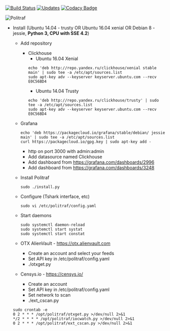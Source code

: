 [![Build Status](https://travis-ci.org/ainich/politraf.svg?branch=master)](https://travis-ci.org/ainich/politraf)
[![Updates](https://pyup.io/repos/github/ainich/politraf/shield.svg)](https://pyup.io/repos/github/ainich/politraf/)
[![Codacy Badge](https://api.codacy.com/project/badge/Grade/1f170d9dc59343daacae8bdb505468c2)](https://www.codacy.com/app/ainich/politraf?utm_source=github.com&amp;utm_medium=referral&amp;utm_content=ainich/politraf&amp;utm_campaign=Badge_Grade)


![Politraf](https://raw.githubusercontent.com/ainich/politraf/master/politraf.jpg)

* Install (Ubuntu 14.04 - trusty OR Ubuntu 16.04  xenial OR Debian 8 - jessie, **Python 3, CPU with SSE 4.2**)

    * Add repository

      * Clickhouse
          * Ubuntu 16.04 Xenial
          ```
          echo 'deb http://repo.yandex.ru/clickhouse/xenial stable main' | sudo tee -a /etc/apt/sources.list
          sudo apt-key adv --keyserver keyserver.ubuntu.com --recv E0C56BD4
          ```
          * Ubuntu 14.04  Trusty 
          ```
          echo 'deb http://repo.yandex.ru/clickhouse/trusty' | sudo tee -a /etc/apt/sources.list
          sudo apt-key adv --keyserver keyserver.ubuntu.com --recv E0C56BD4
          ```
  
    * Grafana
      ```
      echo 'deb https://packagecloud.io/grafana/stable/debian/ jessie main' | sudo tee -a /etc/apt/sources.list
      curl https://packagecloud.io/gpg.key | sudo apt-key add -
      ```
      
      * http on port 3000 with admin:admin
      * Add datasource named Clickhouse
      * Add dashboard from https://grafana.com/dashboards/2996
      * Add dashboard from https://grafana.com/dashboards/3248

  * Install Politraf
      ```
      sudo ./install.py
      ```
  * Configure (Tshark interface, etc)
      ```
      sudo vi /etc/politraf/config.yaml
      ```
  * Start daemons
      ```
      sudo systemctl daemon-reload
      sudo systemctl start systat
      sudo systemctl start constat
      ```

  * OTX AlienVault - https://otx.alienvault.com
    * Create an account and select your feeds
    * Set API key in /etc/politraf/config.yaml
    * ./otxget.py
    
  * Censys.io - https://censys.io/
    * Create an account
    * Set API key in /etc/politraf/config.yaml
    * Set network to scan
    * ./ext_cscan.py

  ```
  sudo crontab -e
  0 2 * * * /opt/politraf/otxget.py >/dev/null 2>&1
  */2 * * * * /opt/politraf/iocwatch.py >/dev/null 2>&1
  0 2 * * * /opt/politraf/ext_cscan.py >/dev/null 2>&1
  ```
